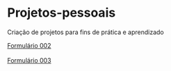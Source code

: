 # Projetos-pessoais
 Criação de projetos para fins de prática e aprendizado 

<a href="https://felipem1221.github.io/Projetos-pessoais/Formul%C3%A1rios/form002/index.html">Formulário 002</a><br><br>
<a href="https://felipem1221.github.io/Projetos-pessoais/Formul%C3%A1rios/form003/index.html">Formulário 003</a>

